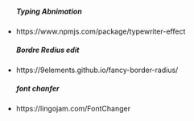 <ul>
<h5>Typing Abnimation</h5>
<li>https://www.npmjs.com/package/typewriter-effect</li>
<h5>Bordre Redius edit </h5>
<li>https://9elements.github.io/fancy-border-radius/</li>
<h5>font chanfer </h5>
<li>https://lingojam.com/FontChanger</li>

</ul>
